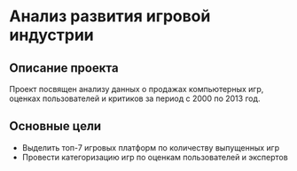 # Анализ развития игровой индустрии
## Описание проекта
Проект посвящен анализу данных о продажах компьютерных игр, оценках пользователей и критиков за период с 2000 по 2013 год.

## Основные цели
- Выделить топ-7 игровых платформ по количеству выпущенных игр
- Провести категоризацию игр по оценкам пользователей и экспертов

